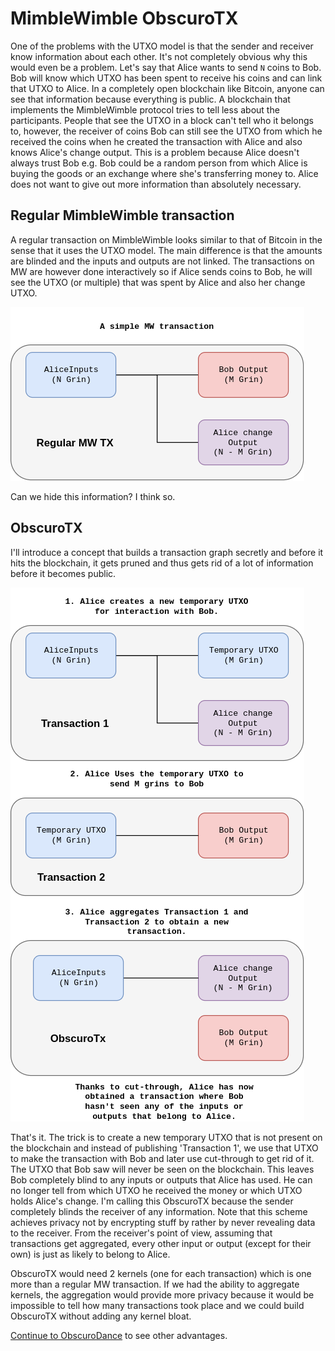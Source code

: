 
# MimbleWimble ObscuroTX
One of the problems with the UTXO model is that the sender and receiver know information about each other. It's not completely obvious why this would even be a problem. Let's say that Alice wants to send `N` coins to Bob. Bob will know which UTXO has been spent to receive his coins and can link that UTXO to Alice. In a completely open blockchain like Bitcoin, anyone can see that information because everything is public. A blockchain that implements the MimbleWimble protocol tries to tell less about the participants. People that see the UTXO in a block can't tell who it belongs to, however, the receiver of coins Bob can still see the UTXO from which he received the coins when he created the transaction with Alice and also knows Alice's change output. This is a problem because Alice doesn't always trust Bob e.g. Bob could be a random person from which Alice is buying the goods or an exchange where she's transferring money to. Alice does not want to give out more information than absolutely necessary.

## Regular MimbleWimble transaction
A regular transaction on MimbleWimble looks similar to that of Bitcoin in the sense that it uses the UTXO model. The main difference is that the amounts are blinded and the inputs and outputs are not linked. The transactions on MW are however done interactively so if Alice sends coins to Bob, he will see the UTXO (or multiple) that was spent by Alice and also her change UTXO.

![Regular MW Tx](./imgs/regular_mw_tx.png)

Can we hide this information? I think so.

## ObscuroTX
I'll introduce a concept that builds a transaction graph secretly and before it hits the blockchain, it gets pruned and thus gets rid of a lot of information before it becomes public.

![Regular MW Tx](./imgs/obscuro_tx.png)

That's it. The trick is to create a new temporary UTXO that is not present on the blockchain and instead of publishing 'Transaction 1', we use that UTXO to make the transaction with Bob and later use cut-through to get rid of it. The UTXO that Bob saw will never be seen on the blockchain. This leaves Bob completely blind to any inputs or outputs that Alice has used. He can no longer tell from which UTXO he received the money or which UTXO holds Alice's change. I'm calling this ObscuroTX because the sender completely blinds the receiver of any information. Note that this scheme achieves privacy not by encrypting stuff by rather by never revealing data to the receiver. From the receiver's point of view, assuming that transactions get aggregated, every other input or output (except for their own) is just as likely to belong to Alice.

ObscuroTX would need 2 kernels (one for each transaction) which is one more than a regular MW transaction. If we had the ability to aggregate kernels, the aggregation would provide more privacy because it would be impossible to tell how many transactions took place and we could build ObscuroTX without adding any kernel bloat.

[Continue to ObscuroDance](./ObscuroDance.md) to see other advantages.